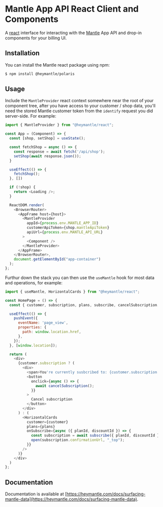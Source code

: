 
# Mantle App API React Client and Components

A [react](https://react.dev/) interface for interacting with the [Mantle](https://heymantle.com) App API and drop-in components for your billing UI.

## Installation

You can install the Mantle react package using npm:


```bash
$ npm install @heymantle/polaris
```

## Usage

Include the `MantleProvider` react context somewhere near the root of your component tree, after you have access to your customer / shop data, you'll need the stored Mantle customer token from the `identify` request you did server-side. For example:

```js
import { MantleProvider } from "@heymantle/react";

const App = (Component) => {
  const [shop, setShop] = useState();

  const fetchShop = async () => {
    const response = await fetch('/api/shop');
    setShop(await response.json());
  }

  useEffect(() => {
    fetchShop();
  }, [])

  if (!shop) {
    return <Loading />;
  }

  ReactDOM.render(
    <BrowserRouter>
      <AppFrame host={host}>
        <MantleProvider
          appId={process.env.MANTLE_APP_ID}
          customerApiToken={shop.mantleApiToken}
          apiUrl={process.env.MANTLE_API_URL}
        >
          <Component />
        </MantleProvider>
      </AppFrame>
    </BrowserRouter>,
    document.getElementById("app-container")
  );
};
```

Furthur down the stack you can then use the `useMantle` hook for most data and operations, for example:

```js
import { useMantle, HorizontalCards } from "@heymantle/react";

const HomePage = () => {
  const { customer, subscription, plans, subscribe, cancelSubscription, pushEvent } = useMantle();

  useEffect(() => {
    pushEvent({
      eventName: 'page_view',
      properties: {
        path: window.location.href,
      },
    });
  }, [window.location]);

  return (
    <div>
      {customer.subscription ? (
        <div>
          <span>You're currently susbcribed to: {customer.subscription.plan.name}</span>
          <button
            onclick={async () => {
              await cancelSubscription();
            }}
          >
            Cancel subscription
          </button>
        </div>
      ) : (
        <HorizontalCards
          customer={customer}
          plans={plans}
          onSubscribe={async ({ planId, discountId }) => {
            const subscription = await subscribe({ planId, discountId });
            open(subscription.confirmationUrl, "_top");
          }}
        />
      )}
    </div>
  )
};
```

## Documentation

Documentation is available at [https://heymantle.com/docs/surfacing-mantle-data](https://heymantle.com/docs/surfacing-mantle-data).
